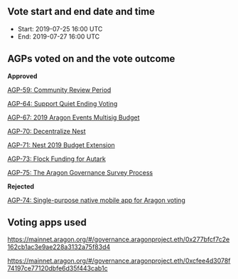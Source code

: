 ## Vote start and end date and time
- Start: 2019-07-25 16:00 UTC
- End: 2019-07-27 16:00 UTC

## AGPs voted on and the vote outcome

**Approved**

[AGP-59: Community Review Period](https://github.com/aragon/AGPs/blob/master/AGPs/AGP-59.md)

[AGP-64: Support Quiet Ending Voting](https://github.com/aragon/AGPs/blob/master/AGPs/AGP-64.md)

[AGP-67: 2019 Aragon Events Multisig Budget](https://github.com/aragon/AGPs/blob/master/AGPs/AGP-67.md)

[AGP-70: Decentralize Nest](https://github.com/aragon/AGPs/blob/master/AGPs/AGP-70.md)

[AGP-71: Nest 2019 Budget Extension](https://github.com/aragon/AGPs/blob/master/AGPs/AGP-71.md)

[AGP-73: Flock Funding for Autark](https://github.com/aragon/AGPs/blob/master/AGPs/AGP-73.md)

[AGP-75: The Aragon Governance Survey Process](https://github.com/aragon/AGPs/blob/master/AGPs/AGP-75.md)

**Rejected**

[AGP-74: Single-purpose native mobile app for Aragon voting](https://github.com/aragon/AGPs/blob/master/AGPs/AGP-74.md)

## Voting apps used

https://mainnet.aragon.org/#/governance.aragonproject.eth/0x277bfcf7c2e162cb1ac3e9ae228a3132a75f83d4

https://mainnet.aragon.org/#/governance.aragonproject.eth/0xcfee4d3078f74197ce77120dbfe6d35f443cab1c

